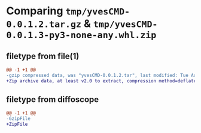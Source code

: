 # Comparing `tmp/yvesCMD-0.0.1.2.tar.gz` & `tmp/yvesCMD-0.0.1.3-py3-none-any.whl.zip`

## filetype from file(1)

```diff
@@ -1 +1 @@
-gzip compressed data, was "yvesCMD-0.0.1.2.tar", last modified: Tue Aug  1 08:48:19 2023, max compression
+Zip archive data, at least v2.0 to extract, compression method=deflate
```

## filetype from diffoscope

```diff
@@ -1 +1 @@
-GzipFile
+ZipFile
```

